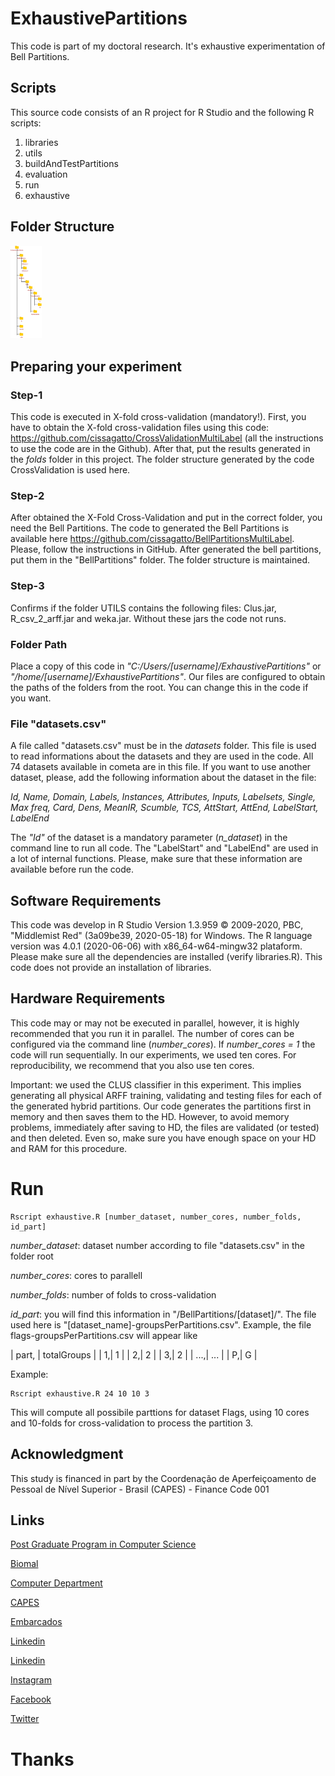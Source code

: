 # ExhaustivePartitions
This code is part of my doctoral research. It's exhaustive experimentation of Bell Partitions.

## Scripts
This source code consists of an R project for R Studio and the following R scripts:

1. libraries
2. utils
3. buildAndTestPartitions
4. evaluation
5. run
6. exhaustive

## Folder Structure
<img src="https://github.com/cissagatto/ExhaustivePartitions/blob/main/pastas.png" width="50">

## Preparing your experiment

### Step-1
This code is executed in X-fold cross-validation (mandatory!). First, you have to obtain the X-fold cross-validation files using this code: https://github.com/cissagatto/CrossValidationMultiLabel (all the instructions to use the code are in the Github). After that, put the results generated in the *folds* folder in this project. The folder structure generated by the code CrossValidation is used here.

### Step-2
After obtained the X-Fold Cross-Validation and put in the correct folder, you need the Bell Partitions. The code to generated the Bell Partitions is available here https://github.com/cissagatto/BellPartitionsMultiLabel. Please, follow the instructions in GitHub. After generated the bell partitions, put them in the "BellPartitions" folder. The folder structure is maintained.

### Step-3
Confirms if the folder UTILS contains the following files: Clus.jar, R_csv_2_arff.jar and weka.jar. Without these jars the code not runs. 

### Folder Path
Place a copy of this code in _"C:/Users/[username]/ExhaustivePartitions"_ or _"/home/[username]/ExhaustivePartitions"_. Our files are configured to obtain the paths of the folders from the root. You can change this in the code if you want.

### File "datasets.csv"
A file called "datasets.csv" must be in the *datasets* folder. This file is used to read informations about the datasets and they are used in the code. All 74 datasets available in cometa are in this file. If you want to use another dataset, please, add the following information about the dataset in the file:

_Id, Name, Domain, Labels, Instances, Attributes, Inputs, Labelsets, Single, Max freq, Card, Dens, MeanIR, Scumble, TCS, AttStart, AttEnd, LabelStart, LabelEnd_

The _"Id"_ of the dataset is a mandatory parameter (_n_dataset_) in the command line to run all code. The "LabelStart" and "LabelEnd" are used in a lot of internal functions. Please, make sure that these information are available before run the code.

## Software Requirements
This code was develop in R Studio Version 1.3.959 © 2009-2020, PBC, "Middlemist Red" (3a09be39, 2020-05-18) for Windows. The R language version was 4.0.1 (2020-06-06) with x86_64-w64-mingw32 plataform. Please make sure all the dependencies are installed (verify libraries.R). This code does not provide an installation of libraries.

## Hardware Requirements
This code may or may not be executed in parallel, however, it is highly recommended that you run it in parallel. The number of cores can be configured via the command line (_number_cores_). If *number_cores = 1* the code will run sequentially. In our experiments, we used ten cores. For reproducibility, we recommend that you also use ten cores.

Important: we used the CLUS classifier in this experiment. This implies generating all physical ARFF training, validating and testing files for each of the generated hybrid partitions. Our code generates the partitions first in memory and then saves them to the HD. However, to avoid memory problems, immediately after saving to HD, the files are validated (or tested) and then deleted. Even so, make sure you have enough space on your HD and RAM for this procedure.

# Run

```
Rscript exhaustive.R [number_dataset, number_cores, number_folds, id_part]
```

_number_dataset_: dataset number according to file "datasets.csv" in the folder root

_number_cores_: cores to parallell

_number_folds_: number of folds to cross-validation

_id_part_: you will find this information in "/BellPartitions/[dataset]/". The file used here is "[dataset_name]-groupsPerPartitions.csv". Example, the file flags-groupsPerPartitions.csv will appear like

| part, | totalGroups |
| 1,| 1 | 
| 2,| 2 | 
| 3,| 2 | 
| ...,| ... | 
| P,| G | 


Example:

```
Rscript exhaustive.R 24 10 10 3
```

This will compute all possibile parttions for dataset Flags, using 10 cores and 10-folds for cross-validation to process the partition 3.


## Acknowledgment
This study is financed in part by the Coordenação de Aperfeiçoamento de Pessoal de Nível Superior - Brasil (CAPES) - Finance Code 001

## Links

[Post Graduate Program in Computer Science](http://ppgcc.dc.ufscar.br/pt-br)

[Biomal](http://www.biomal.ufscar.br/)

[Computer Department](https://site.dc.ufscar.br/)

[CAPES](https://www.gov.br/capes/pt-br)

[Embarcados](https://www.embarcados.com.br/author/cissa/)

[Linkedin](https://www.linkedin.com/in/elainececiliagatto/)

[Linkedin](https://www.linkedin.com/company/27241216)

[Instagram](https://www.instagram.com/professoracissa/)

[Facebook](https://www.facebook.com/ProfessoraCissa/)

[Twitter](https://twitter.com/professoracissa)

# Thanks



